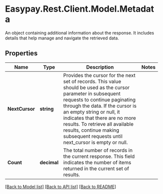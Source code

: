 # Easypay.Rest.Client.Model.Metadata
An object containing additional information about the response. It includes details that help manage and navigate the retrieved data.

## Properties

Name | Type | Description | Notes
------------ | ------------- | ------------- | -------------
**NextCursor** | **string** | Provides the cursor for the next set of records. This value should be used as the cursor parameter in subsequent requests to continue paginating through the data. If the cursor is an empty string or null, it indicates that there are no more results. To retrieve all available results, continue making subsequent requests until next_cursor is empty or null. | 
**Count** | **decimal** | The total number of records in the current response. This field indicates the number of items returned in the current set of results. | 

[[Back to Model list]](../README.md#documentation-for-models) [[Back to API list]](../README.md#documentation-for-api-endpoints) [[Back to README]](../README.md)

